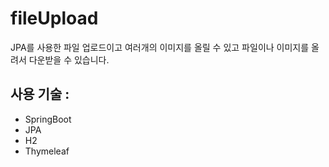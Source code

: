 # fileUpload

JPA를 사용한 파일 업로드이고 여러개의 이미지를 올릴 수 있고 파일이나 이미지를 올려서 다운받을 수 있습니다.

## 사용 기술 :
- SpringBoot <br/>
- JPA <br/>
- H2 <br/>
- Thymeleaf
